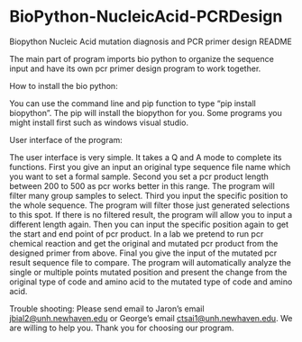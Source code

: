 # BioPython-NucleicAcid-PCRDesign
Biopython Nucleic Acid mutation diagnosis and PCR primer design README

The main part of program imports bio python to organize the sequence input and have its own pcr primer design program to work together.

How to install the bio python:

You can use the command line and pip function to type “pip install biopython”. The pip will install the biopython for you. Some programs you might install first such as windows visual studio.

User interface of the program:

The user interface is very simple. It takes a Q and A mode to complete its functions.
First you give an input an original type sequence file name which you want to set a formal sample.
Second you set a pcr product length between 200 to 500 as pcr works better in this range.
The program will filter many group samples to select.
Third you input the specific position to the whole sequence.
The program will filter those just generated selections to this spot.
If there is no filtered result, the program will allow you to input a different length again.
Then you can input the specific position again to get the start and end point of pcr product.
In a lab we pretend to run pcr chemical reaction and get the original and mutated pcr product from the designed primer from above.
Final you give the input of the mutated pcr result sequence file to compare.
The program will automatically analyze the single or multiple points mutated position and present the change from the original type of code and amino acid to the mutated type of code and amino acid.

Trouble shooting:
Please send email to Jaron’s email jbial2@unh.newhaven.edu or George’s email ctsai1@unh.newhaven.edu.
We are willing to help you. Thank you for choosing our program.

